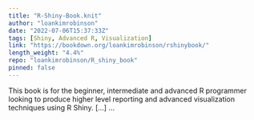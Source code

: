 ```yaml
---
title: "R-Shiny-Book.knit"
author: "loankimrobinson"
date: "2022-07-06T15:37:33Z"
tags: [Shiny, Advanced R, Visualization]
link: "https://bookdown.org/loankimrobinson/rshinybook/"
length_weight: "4.4%"
repo: "loankimrobinson/R_shiny_book"
pinned: false
---
```


This book is for the beginner, intermediate and advanced R programmer looking to produce higher level reporting and advanced visualization techniques using R Shiny. [...]  ...
